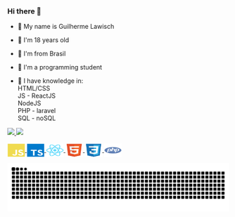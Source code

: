 ### Hi there 👋

- :man: My name is Guilherme Lawisch

- :muscle: I'm 18 years old

- :green_heart: I'm from Brasil

- :runner: I'm a programming student

- :book: I have knowledge in: <br>
 HTML/CSS <br>
 JS - ReactJS <br>
 NodeJS <br>
 PHP - laravel <br>
 SQL - noSQL
 
 <div>
  <a href="https://github.com/GuilhermeLawisch">
  <img height="180em" src="https://github-readme-stats.vercel.app/api?username=GuilhermeLawisch&show_icons=true&theme=dracula&include_all_commits=true&count_private=true"/>
  <img height="180em" src="https://github-readme-stats.vercel.app/api/top-langs/?username=GuilhermeLawisch&layout=compact&langs_count=16&theme=dracula"/>
<div>
<div style="display: inline_block"><br>
  <img align="center" alt="Guilherme-Js" height="30" width="40" src="https://raw.githubusercontent.com/devicons/devicon/master/icons/javascript/javascript-plain.svg">
  <img align="center" alt="Guilherme-Ts" height="30" width="40" src="https://raw.githubusercontent.com/devicons/devicon/master/icons/typescript/typescript-plain.svg">
  <img align="center" alt="Guilherme-React" height="30" width="40" src="https://raw.githubusercontent.com/devicons/devicon/master/icons/react/react-original.svg">
  <img align="center" alt="Guilherme-HTML" height="30" width="40" src="https://raw.githubusercontent.com/devicons/devicon/master/icons/html5/html5-original.svg">
  <img align="center" alt="Guilherme-CSS" height="30" width="40" src="https://raw.githubusercontent.com/devicons/devicon/master/icons/css3/css3-original.svg">
  <img align="center" alt="Guilherme-Python" height="30" width="40" src="https://raw.githubusercontent.com/devicons/devicon/master/icons/php/php-plain.svg">
</div>
 
![Snake animation](https://github.com/GuilhermeLawisch/GuilhermeLawisch/blob/output/github-contribution-grid-snake.svg)
<!--
**GuilhermeLawisch/GuilhermeLawisch** is a ✨ _special_ ✨ repository because its `README.md` (this file) appears on your GitHub profile.

Here are some ideas to get you started:

- 🔭 I’m currently working on ...
- 🌱 I’m currently learning ...
- 👯 I’m looking to collaborate on ...
- 🤔 I’m looking for help with ...
- 💬 Ask me about ...
- 📫 How to reach me: ...
- 😄 Pronouns: ...
- ⚡ Fun fact: ...
-->
